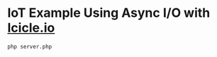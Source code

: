 IoT Example Using Async I/O with [Icicle.io](https://icicle.io/)
================================================================

```bash
php server.php
```